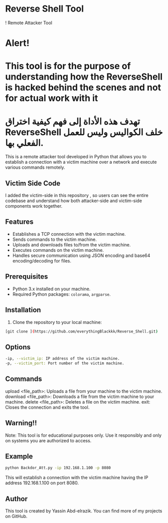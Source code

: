 # Reverse Shell Tool 
! Remote Attacker Tool

# Alert!
# This tool is for the purpose of understanding how the ReverseShell is hacked behind the scenes and not for actual work with it
# تهدف هذه الأداة إلى فهم كيفية اختراق ReverseShell خلف الكواليس وليس للعمل الفعلي بها.
This is a remote attacker tool developed in Python that allows you to establish a connection with a victim machine over a network and execute various commands remotely.

## Victim Side Code

I added the victim-side in this repository , so users can see the entire codebase and understand how both attacker-side and victim-side components work together.

## Features

- Establishes a TCP connection with the victim machine.
- Sends commands to the victim machine.
- Uploads and downloads files to/from the victim machine.
- Executes commands on the victim machine.
- Handles secure communication using JSON encoding and base64 encoding/decoding for files.

## Prerequisites

- Python 3.x installed on your machine.
- Required Python packages: `colorama`, `argparse`.

## Installation

1. Clone the repository to your local machine:

```bash
[git clone ](https://github.com/everythingBlackkk/Reverse_Shell.git)
```
## Options

```bash
-ip, --victim_ip: IP address of the victim machine.
-p, --victim_port: Port number of the victim machine.
```

## Commands

upload <file_path>: Uploads a file from your machine to the victim machine.
download <file_path>: Downloads a file from the victim machine to your machine.
delete <file_path>: Deletes a file on the victim machine.
exit: Closes the connection and exits the tool.
## Warning!!
Note: This tool is for educational purposes only. Use it responsibly and only on systems you are authorized to access.

## Example

```bash
python Backdor_Att.py -ip 192.168.1.100 -p 8080
```
This will establish a connection with the victim machine having the IP address 192.168.1.100 on port 8080.

## Author

This tool is created by Yassin Abd-elrazik. You can find more of my projects on GitHub.



